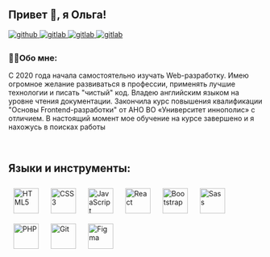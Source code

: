## Привет 👋, я Ольга!  
  

<a href="https://github.com/79-108-103-97" target="_blank">
<img src=https://img.shields.io/badge/github-%2324292e.svg?&style=for-the-badge&logo=github&logoColor=white alt=github style="margin-bottom: 5px;" />
</a>
<a href="https://gitlab.com/79-108-103-97" target="_blank">
<img src=https://img.shields.io/badge/gitlab-330F63.svg?&style=for-the-badge&logo=gitlab&logoColor=white alt=gitlab style="margin-bottom: 5px;" />
</a>
<a href="https://t.me/olgasema" target="_blank">
<img src=https://img.shields.io/badge/-Telegram-blue?&style=for-the-badge&logo=gitlab&logoColor=white alt=gitlab style="margin-bottom: 5px;" />
</a>
<a href="mailto:o.a.semenova11@gmail.com" target="_blank">
<img src=https://img.shields.io/badge/-Gmail-red?&style=for-the-badge&logo=gitlab&logoColor=white alt=gitlab style="margin-bottom: 5px;" />
</a>  


### 👩‍💻Обо мне:  
  
С 2020 года начала самостоятельно изучать Web-разработку. Имею огромное желание развиваться в профессии, применять лучшие технологии и писать "чистый" код. Владею английским языком на уровне чтения документации. Закончила курс повышения квалификации "Основы Frontend-разработки" от АНО ВО «Университет иннополис» с отличием. В настоящий момент мое обучение на курсе завершено и я нахожусь в поисках работы  

<br/>  

## Языки и инструменты:
<div align="left">  
<a href="https://en.wikipedia.org/wiki/HTML5" target="_blank"><img style="margin: 10px" src="https://profilinator.rishav.dev/skills-assets/html5-original-wordmark.svg" alt="HTML5" height="50" /></a>  
<a href="https://www.w3schools.com/css/" target="_blank"><img style="margin: 10px" src="https://profilinator.rishav.dev/skills-assets/css3-original-wordmark.svg" alt="CSS3" height="50" /></a>  
<a href="https://www.javascript.com/" target="_blank"><img style="margin: 10px" src="https://profilinator.rishav.dev/skills-assets/javascript-original.svg" alt="JavaScript" height="50" /></a>  
<a href="https://reactjs.org/" target="_blank"><img style="margin: 10px" src="https://profilinator.rishav.dev/skills-assets/react-original-wordmark.svg" alt="React" height="50" /></a>  
<a href="https://getbootstrap.com/docs/3.4/javascript/" target="_blank"><img style="margin: 10px" src="https://profilinator.rishav.dev/skills-assets/bootstrap-plain.svg" alt="Bootstrap" height="50" /></a>  
<a href="https://sass-lang.com/" target="_blank"><img style="margin: 10px" src="https://profilinator.rishav.dev/skills-assets/sass-original.svg" alt="Sass" height="50" /></a>  
<a href="https://www.php.net/" target="_blank"><img style="margin: 10px" src="https://profilinator.rishav.dev/skills-assets/php-original.svg" alt="PHP" height="50" /></a>  
<a href="https://github.com/" target="_blank"><img style="margin: 10px" src="https://profilinator.rishav.dev/skills-assets/git-scm-icon.svg" alt="Git" height="50" /></a>  
<a href="https://www.figma.com/" target="_blank"><img style="margin: 10px" src="https://profilinator.rishav.dev/skills-assets/figma-icon.svg" alt="Figma" height="50" /></a>  
</div>  
